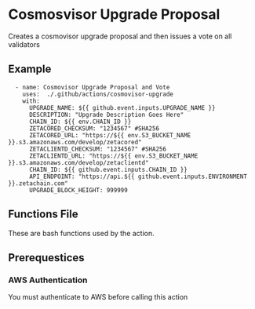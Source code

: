 # Cosmosvisor Upgrade Proposal

Creates a cosmovisor upgrade proposal and then issues a vote on all validators

## Example 
      - name: Cosmovisor Upgrade Proposal and Vote
        uses:  ./.github/actions/cosmovisor-upgrade
        with:
          UPGRADE_NAME: ${{ github.event.inputs.UPGRADE_NAME }}
          DESCRIPTION: "Upgrade Description Goes Here"
          CHAIN_ID: ${{ env.CHAIN_ID }}
          ZETACORED_CHECKSUM: "1234567" #SHA256 
          ZETACORED_URL: "https://${{ env.S3_BUCKET_NAME }}.s3.amazonaws.com/develop/zetacored"
          ZETACLIENTD_CHECKSUM: "1234567" #SHA256 
          ZETACLIENTD_URL: "https://${{ env.S3_BUCKET_NAME }}.s3.amazonaws.com/develop/zetaclientd"
          CHAIN_ID: ${{ github.event.inputs.CHAIN_ID }}
          API_ENDPOINT: "https://api.${{ github.event.inputs.ENVIRONMENT }}.zetachain.com"
          UPGRADE_BLOCK_HEIGHT: 999999
## Functions File
These are bash functions used by the action. 

## Prerequestices

### AWS Authentication 
You must authenticate to AWS before calling this action

